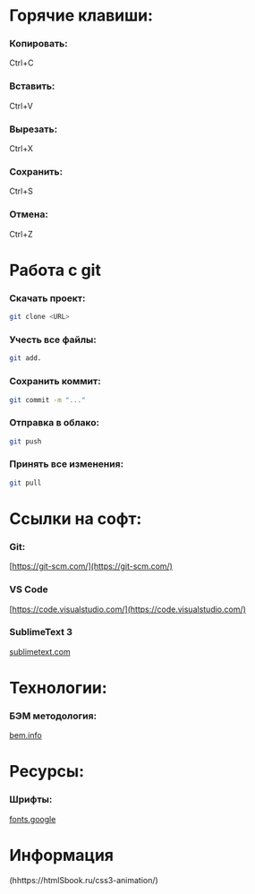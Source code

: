 # Горячие клавиши:
### Копировать:
Ctrl+C
### Вставить:
Ctrl+V
### Вырезать:
Ctrl+X
### Сохранить:
Ctrl+S
### Отмена:
Ctrl+Z
# Работа с git
### Скачать проект:
```bash
git clone <URL>
```
### Учесть все файлы:
```bash
git add.
```
### Сохранить коммит:
```bash
git commit -m "..."
```
### Отправка в облако:
```bash
git push
```
### Принять все изменения:
```bash
git pull
```

# Ссылки на софт:
### Git:
[https://git-scm.com/](https://git-scm.com/)
### VS Code
[https://code.visualstudio.com/](https://code.visualstudio.com/)
### SublimeText 3
[sublimetext.com](https://www.sublimetext.com/3)

# Технологии:
### БЭМ методология:
[bem.info](https://ru.bem.info/methodology/)

# Ресурсы:
### Шрифты:
[fonts.google](https://fonts.google.com/)

# Информация
(hhttps://htmlSbook.ru/css3-animation/)